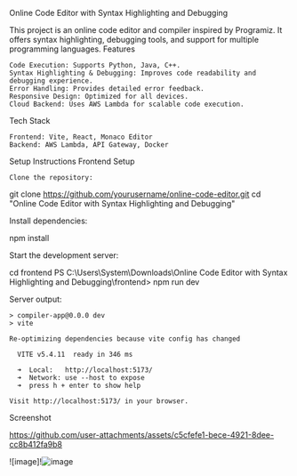 Online Code Editor with Syntax Highlighting and Debugging

This project is an online code editor and compiler inspired by Programiz. It offers syntax highlighting, debugging tools, and support for multiple programming languages.
Features

    Code Execution: Supports Python, Java, C++.
    Syntax Highlighting & Debugging: Improves code readability and debugging experience.
    Error Handling: Provides detailed error feedback.
    Responsive Design: Optimized for all devices.
    Cloud Backend: Uses AWS Lambda for scalable code execution.

Tech Stack

    Frontend: Vite, React, Monaco Editor
    Backend: AWS Lambda, API Gateway, Docker

Setup Instructions
Frontend Setup

    Clone the repository:

git clone https://github.com/yourusername/online-code-editor.git
cd "Online Code Editor with Syntax Highlighting and Debugging"

Install dependencies:

npm install

Start the development server:

cd frontend
PS C:\Users\System\Downloads\Online Code Editor with Syntax Highlighting and Debugging\frontend> npm run dev

Server output:

    > compiler-app@0.0.0 dev  
    > vite  

    Re-optimizing dependencies because vite config has changed  

      VITE v5.4.11  ready in 346 ms  

      ➜  Local:   http://localhost:5173/  
      ➜  Network: use --host to expose  
      ➜  press h + enter to show help  

    Visit http://localhost:5173/ in your browser.



Screenshot

https://github.com/user-attachments/assets/c5cfefe1-bece-4921-8dee-cc8b412fa9b8



![image]!![image](https://github.com/user-attachments/assets/937218be-9a24-4164-8e8c-a368e7ce99ab)




